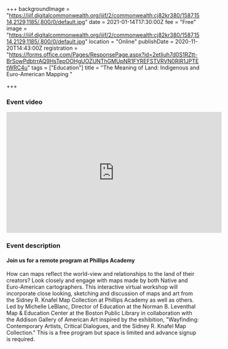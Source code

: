 +++
backgroundImage = "https://iiif.digitalcommonwealth.org/iiif/2/commonwealth:cj82kr380/1587,1514,2129,1185/,800/0/default.jpg"
date = 2021-01-14T17:30:00Z
fee = "Free"
image = "https://iiif.digitalcommonwealth.org/iiif/2/commonwealth:cj82kr380/1587,1514,2129,1185/,800/0/default.jpg"
location = "Online"
publishDate = 2020-11-20T14:43:00Z
registration = "https://forms.office.com/Pages/ResponsePage.aspx?id=2etliuh7d0S1RZtt-BrSowPdbtrrAQ9HsTepOOHgUOZUNThGMUpNR1FYREFSTVRVN0RIR1JPTEtWRC4u"
tags = ["Education"]
title = "The Meaning of Land: Indigenous and Euro-American Mapping "

+++
### Event video

<iframe width="560" height="315" src="https://www.youtube.com/embed/C9QoExsLimI" frameborder="0" allow="accelerometer; autoplay; clipboard-write; encrypted-media; gyroscope; picture-in-picture" allowfullscreen></iframe>

### Event description
#### Join us for a remote program at Phillips Academy

How can maps reflect the world-view and relationships to the land of their creators? Look closely and engage with maps made by both Native and Euro-American cartographers. This interactive virtual workshop will incorporate close looking, sketching and discussion of maps and art from the Sidney R. Knafel Map Collection at Phillips Academy as well as others. Led by Michelle LeBlanc, Director of Education at the Norman B. Leventhal Map & Education Center at the Boston Public Library in collaboration with the Addison Gallery of American Art inspired by the exhibition, "Wayfinding: Contemporary Artists, Critical Dialogues, and the Sidney R. Knafel Map Collection." This is a free program but space is limited and advance signup is required.
